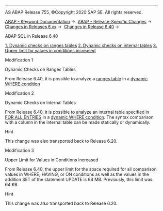   

* * *

AS ABAP Release 755, ©Copyright 2020 SAP SE. All rights reserved.

[ABAP - Keyword Documentation](https://help.sap.com/doc/abapdocu_755_index_htm/7.55/en-US/abenabap.htm) →  [ABAP - Release-Specific Changes](https://help.sap.com/doc/abapdocu_755_index_htm/7.55/en-US/abennews.htm) →  [Changes in Releases 6.xx](https://help.sap.com/doc/abapdocu_755_index_htm/7.55/en-US/abennews-6.htm) →  [Changes in Release 6.40](https://help.sap.com/doc/abapdocu_755_index_htm/7.55/en-US/abennews-640.htm) → 

ABAP SQL in Release 6.40

[1\. Dynamic checks on ranges tables](#!ABAP_MODIFICATION_1@1@)
[2\. Dynamic checks on internal tables](#!ABAP_MODIFICATION_2@2@)
[3\. Upper limit for values in conditions increased](#!ABAP_MODIFICATION_3@3@)

Modification 1

Dynamic Checks on Ranges Tables

From Release 6.40, it is possible to analyze a [ranges table](https://help.sap.com/doc/abapdocu_755_index_htm/7.55/en-US/abenranges_table_glosry.htm "Glossary Entry") in a [dynamic WHERE condition](https://help.sap.com/doc/abapdocu_755_index_htm/7.55/en-US/abenwhere_logexp_dynamic.htm)

Modification 2

Dynamic Checks on Internal Tables

From Release 6.40, it is possible to analyze an internal table specified in [FOR ALL ENTRIES](https://help.sap.com/doc/abapdocu_755_index_htm/7.55/en-US/abenwhere_all_entries.htm) in a [dynamic WHERE condition](https://help.sap.com/doc/abapdocu_755_index_htm/7.55/en-US/abenwhere_logexp_dynamic.htm). The syntax comparison with a column in the internal table can be made statically or dynamically.

Hint

This change was also transported back to Release 6.20.

Modification 3

Upper Limit for Values in Conditions Increased

From Release 6.40, the upper limit for the space required for all comparison values in WHERE, HAVING, or ON conditions as well as the values in the addition SET of the statement UPDATE is 64 MB. Previously, this limit was 64 KB.

Hint

This change was also transported back to Release 6.20.